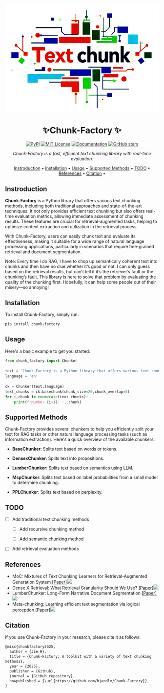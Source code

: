 <div align='center'>

![Chunk-Fcatory Logo](./chunk_factory/assets/logo.png)

# ✨Chunk-Factory ✨
[![PyPI](https://img.shields.io/badge/pypi-v0.1.0-blue)](https://pypi.org/project/chunk-factory/)
[![MIT License](https://img.shields.io/badge/license-MIT-blue)](https://opensource.org/licenses/MIT)
[![Documentation](https://img.shields.io/badge/docs-Usage.md-blue.svg)](Usage.md)
[![GitHub stars](https://img.shields.io/github/stars/hjandlm/Chunk-Factory?style=social)](https://github.com/hjandlm/Chunk-Factory/stargazers)

_Chunk-Factory is a fast, efficient text chunking library with real-time evaluation._

[Instroduction](#Instroduction) •
[Installation](#Installation) •
[Usage](#Usage) •
[Supported Methods](#supported-methods) •
[TODO](#TODO) •
[References](#References) •
[Citation](#Citation) •

</div>

## Instroduction
**Chunk-Factory** is a Python library that offers various text chunking methods, including both traditional approaches and state-of-the-art techniques. It not only provides efficient text chunking but also offers real-time evaluation metrics, allowing immediate assessment of chunking results. These features are crucial for retrieval-augmented tasks, helping to optimize context extraction and utilization in the retrieval process.

With Chunk-Factory, users can easily chunk text and evaluate its effectiveness, making it suitable for a wide range of natural language processing applications, particularly in scenarios that require fine-grained retrieval and document segmentation.

Note: Every time I do RAG, I have to chop up semantically coherent text into chunks and then have no clue whether it’s good or not. I can only guess based on the retrieval results, but can’t tell if it’s the retriever’s fault or the chunking’s fault. This library is here to solve that problem by evaluating the quality of the chunking first. Hopefully, it can help some people out of their misery—so annoying!

## Installation
To install Chunk-Factory, simply run:

```bash
pip install chunk-factory
```

## Usage

Here's a basic example to get you started:

```python
from chunk_factory import Chunker

text = 'Chunk-Factory is a Python library that offers various text chunking methods, including both traditional approaches and state-of-the-art techniques. It not only provides efficient text chunking but also offers real-time evaluation metrics, allowing immediate assessment of chunking results. These features are crucial for retrieval-augmented tasks, helping to optimize context extraction and utilization in the retrieval process.'
language = 'en'

ck = Chunker(text,language)
text_chunks = ck.basechunk(chunk_size=20,chunk_overlap=5)
for i,chunk in enumerate(text_chunks):
    print(f'Number {i+1}: ', chunk)
```

## Supported Methods
Chunk-Factory provides several chunkers to help you efficiently split your text for RAG tasks or other natural language processing tasks (such as information extraction). Here's a quick overview of the available chunkers:

- **BaseChunker**: Splits text based on words or tokens.

- **DensexChunker**: Splits text into propositions.

- **LumberChunker**: Splits text based on semantics using LLM.

- **MspChunker**: Splits text based on label probabilities from a small model to determine chunking.

- **PPLChunker**: Splits text based on perplexity.

## TODO
- [ ] Add traditional text chunking methods 

  - [ ] Add recursive chunking method

  - [ ] Add semantic chunking method  

- [ ] Add retrieval evaluation methods
 

## References
* MoC: Mixtures of Text Chunking Learners for Retrieval-Augmented Generation System [[Paper]](https://arxiv.org/abs/2503.09600)![](https://img.shields.io/badge/arXiv-2025.03-red)
* Dense X Retrieval: What Retrieval Granularity Should We Use? [[Paper]](https://openreview.net/forum?id=WO0WM0xrJo)![](https://img.shields.io/badge/EMNLP-2024-blue)
* LumberChunker: Long-Form Narrative Document Segmentation [[Paper]](https://aclanthology.org/2024.findings-emnlp.377/)![](https://img.shields.io/badge/EMNLP-2024-blue)
* Meta-chunking: Learning efficient text segmentation via logical perception [[Paper]](https://arxiv.org/abs/2410.12788)![](https://img.shields.io/badge/arXiv-2024.11-red)



## Citation
If you use Chunk-Factory in your research, please cite it as follows:

```
@misc{chunkfactory2025,
  author = {Jie H},
  title = {Chunk-Factory: A toolkit with a variety of text chunking methods},
  year = {2025},
  publisher = {GitHub},
  journal = {GitHub repository},
  howpublished = {\url{https://github.com/hjandlm/Chunk-Factory}},
}
```



